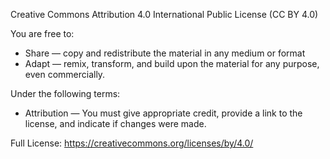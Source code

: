 Creative Commons Attribution 4.0 International Public License (CC BY 4.0)

You are free to:

- Share — copy and redistribute the material in any medium or format
- Adapt — remix, transform, and build upon the material for any purpose, even commercially.

Under the following terms:

- Attribution — You must give appropriate credit, provide a link to the license, and indicate if changes were made.

Full License: https://creativecommons.org/licenses/by/4.0/
